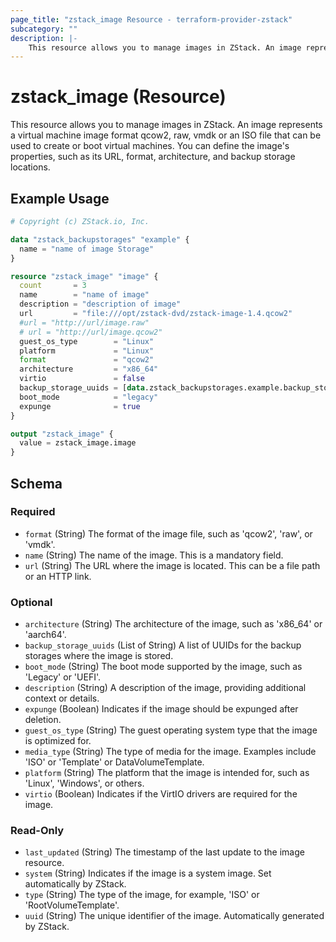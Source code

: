```yaml
---
page_title: "zstack_image Resource - terraform-provider-zstack"
subcategory: ""
description: |-
    This resource allows you to manage images in ZStack. An image represents a virtual machine image format qcow2, raw, vmdk or an ISO file that can be used to create or boot virtual machines. You can define the image's properties, such as its URL, format, architecture, and backup storage locations.
---
```


# zstack_image (Resource)

This resource allows you to manage images in ZStack. An image represents a virtual machine image format qcow2, raw, vmdk or an ISO file that can be used to create or boot virtual machines. You can define the image's properties, such as its URL, format, architecture, and backup storage locations.

## Example Usage

```terraform
# Copyright (c) ZStack.io, Inc.

data "zstack_backupstorages" "example" {
  name = "name of image Storage"
}

resource "zstack_image" "image" {
  count       = 3
  name        = "name of image"
  description = "description of image"
  url         = "file:///opt/zstack-dvd/zstack-image-1.4.qcow2"
  #url = "http://url/image.raw"
  # url = "http://url/image.qcow2"
  guest_os_type        = "Linux"
  platform             = "Linux"
  format               = "qcow2"
  architecture         = "x86_64"
  virtio               = false
  backup_storage_uuids = [data.zstack_backupstorages.example.backup_storages.0.uuid]
  boot_mode            = "legacy"
  expunge              = true
}

output "zstack_image" {
  value = zstack_image.image
}
```

<!-- schema generated by tfplugindocs -->
## Schema

### Required

- `format` (String) The format of the image file, such as 'qcow2', 'raw', or 'vmdk'.
- `name` (String) The name of the image. This is a mandatory field.
- `url` (String) The URL where the image is located. This can be a file path or an HTTP link.

### Optional

- `architecture` (String) The architecture of the image, such as 'x86_64' or 'aarch64'.
- `backup_storage_uuids` (List of String) A list of UUIDs for the backup storages where the image is stored.
- `boot_mode` (String) The boot mode supported by the image, such as 'Legacy' or 'UEFI'.
- `description` (String) A description of the image, providing additional context or details.
- `expunge` (Boolean) Indicates if the image should be expunged after deletion.
- `guest_os_type` (String) The guest operating system type that the image is optimized for.
- `media_type` (String) The type of media for the image. Examples include 'ISO' or 'Template' or DataVolumeTemplate.
- `platform` (String) The platform that the image is intended for, such as 'Linux', 'Windows', or others.
- `virtio` (Boolean) Indicates if the VirtIO drivers are required for the image.

### Read-Only

- `last_updated` (String) The timestamp of the last update to the image resource.
- `system` (String) Indicates if the image is a system image. Set automatically by ZStack.
- `type` (String) The type of the image, for example, 'ISO' or 'RootVolumeTemplate'.
- `uuid` (String) The unique identifier of the image. Automatically generated by ZStack.


